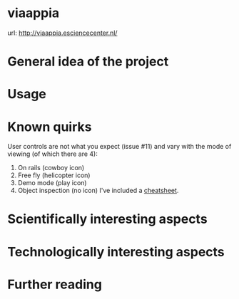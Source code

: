 # viaappia

url: http://viaappia.esciencecenter.nl/

# General idea of the project

# Usage

# Known quirks

User controls are not what you expect (issue #11) and vary with the mode of viewing (of which there are 4):
1. On rails (cowboy icon)
2. Free fly (helicopter icon)
3. Demo mode (play icon)
4. Object inspection (no icon)
I've included a [cheatsheet](/cheatsheet).


# Scientifically interesting aspects

# Technologically interesting aspects

# Further reading

